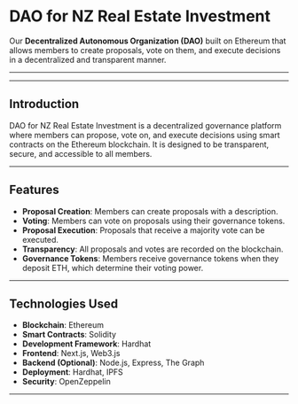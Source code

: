 # DAO for NZ Real Estate Investment

Our **Decentralized Autonomous Organization (DAO)** built on Ethereum that allows members to create proposals, vote on them, and execute decisions in a decentralized and transparent manner.

---

---

## Introduction

DAO for NZ Real Estate Investment is a decentralized governance platform where members can propose, vote on, and execute decisions using smart contracts on the Ethereum blockchain. It is designed to be transparent, secure, and accessible to all members.

---

## Features

- **Proposal Creation**: Members can create proposals with a description.
- **Voting**: Members can vote on proposals using their governance tokens.
- **Proposal Execution**: Proposals that receive a majority vote can be executed.
- **Transparency**: All proposals and votes are recorded on the blockchain.
- **Governance Tokens**: Members receive governance tokens when they deposit ETH, which determine their voting power.

---

## Technologies Used

- **Blockchain**: Ethereum
- **Smart Contracts**: Solidity
- **Development Framework**: Hardhat
- **Frontend**: Next.js, Web3.js
- **Backend (Optional)**: Node.js, Express, The Graph
- **Deployment**: Hardhat, IPFS
- **Security**: OpenZeppelin

---